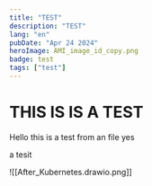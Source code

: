 ```yaml
---
title: "TEST"
description: "TEST"
lang: "en"
pubDate: "Apr 24 2024"
heroImage: AMI_image_id_copy.png
badge: test
tags: ["test"]
---
```


# THIS IS IS A TEST
Hello this is a test from an file yes 

a tesit

![[After_Kubernetes.drawio.png]]